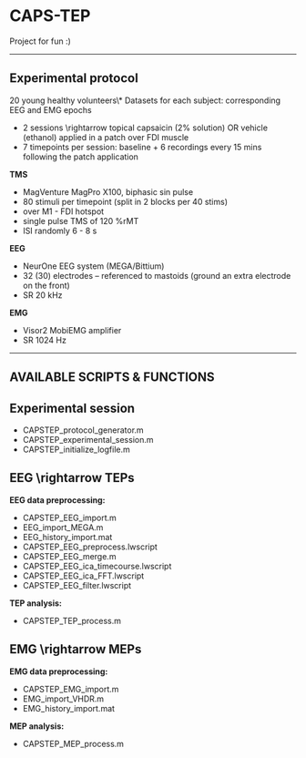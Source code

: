 # CAPS-TEP
Project for fun :)

------------------------------------------------------------
Experimental protocol
------------------------------------------------------------
20 young healthy volunteers\\*
Datasets for each subject: corresponding EEG and EMG epochs
- 2 sessions \rightarrow topical capsaicin (2% solution) OR vehicle (ethanol) applied in a patch over FDI muscle
- 7 timepoints per session: baseline + 6 recordings every 15 mins following the patch application

**TMS**
- MagVenture MagPro X100, biphasic sin pulse
- 80 stimuli per timepoint (split in 2 blocks per 40 stims)
- over M1 - FDI hotspot
- single pulse TMS of 120 %rMT 
- ISI randomly 6 - 8 s

**EEG**
- NeurOne EEG system (MEGA/Bittium)
- 32 (30) electrodes – referenced to mastoids (ground an extra electrode on the front)
- SR 20 kHz

**EMG**
- Visor2 MobiEMG amplifier
- SR 1024 Hz

------------------------------------------------------------
AVAILABLE SCRIPTS & FUNCTIONS
------------------------------------------------------------
Experimental session
------------------------------------------------------------
- CAPSTEP_protocol_generator.m
- CAPSTEP_experimental_session.m
- CAPSTEP_initialize_logfile.m


EEG \rightarrow TEPs 
------------------------------------------------------------
**EEG data preprocessing:**
- CAPSTEP_EEG_import.m
- EEG_import_MEGA.m
- EEG_history_import.mat
- CAPSTEP_EEG_preprocess.lwscript
- CAPSTEP_EEG_merge.m
- CAPSTEP_EEG_ica_timecourse.lwscript
- CAPSTEP_EEG_ica_FFT.lwscript
- CAPSTEP_EEG_filter.lwscript

**TEP analysis:**
- CAPSTEP_TEP_process.m


EMG \rightarrow MEPs
------------------------------------------------------------
**EMG data preprocessing:**
- CAPSTEP_EMG_import.m
- EMG_import_VHDR.m
- EMG_history_import.mat

**MEP analysis:**
- CAPSTEP_MEP_process.m
